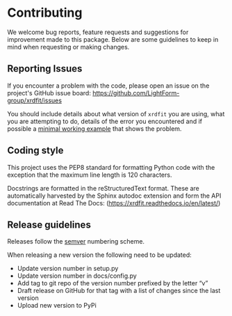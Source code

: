 # Contributing

We welcome bug reports, feature requests and suggestions for improvement made to this package. Below are some guidelines to keep in mind when requesting or making changes.

## Reporting Issues

If you encounter a problem with the code, please open an issue on the project's GitHub issue board: https://github.com/LightForm-group/xrdfit/issues

You should include details about what version of ``xrdfit`` you are using, what you are attempting to do, details of the error you encountered and if possible a [minimal working example](https://en.wikipedia.org/wiki/Minimal_working_example) that shows the problem.

## Coding style

This project uses the PEP8 standard for formatting Python code with the exception that the maximum line length is 120 characters.

Docstrings are formatted in the reStructuredText format. These are automatically harvested by the Sphinx autodoc extension and form the API documentation at Read The Docs: (https://xrdfit.readthedocs.io/en/latest/)

## Release guidelines

Releases follow the [semver](https://semver.org/) numbering scheme.

When releasing a new version the following need to be updated:
* Update version number in setup.py
* Update version number in docs/config.py
* Add tag to git repo of the version number prefixed by the letter “v”
* Draft release on GitHub for that tag with a list of changes since the last version
* Upload new version to PyPi